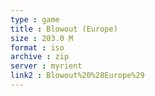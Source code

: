 ```yaml
---
type : game
title : Blowout (Europe)
size : 203.0 M
format : iso
archive : zip
server : myrient
link2 : Blowout%20%28Europe%29
---
```

